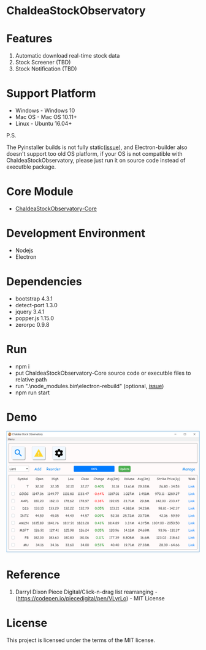 # ChaldeaStockObservatory

# Features
1.	Automatic download real-time stock data
2.	Stock Screener 		(TBD)
3.  Stock Notification 	(TBD)

# Support Platform 
  * Windows - Windows 10
  * Mac OS  - Mac OS 10.11+
  * Linux   - Ubuntu 16.04+
  
  P.S. 
  
  The Pyinstaller builds is not fully static([issue](https://stackoverflow.com/questions/17654363/pyinstaller-glibc-2-15-not-found)), and Electron-builder also doesn't support too old OS platform, if your OS is not compatible with ChaldeaStockObservatory, please just run it on source code instead of executble package.

# Core Module
  * [ChaldeaStockObservatory-Core](https://github.com/zmcx16/ChaldeaStockObservatory-Core)
  
# Development Environment
  * Nodejs
  * Electron  
  
# Dependencies
  * bootstrap 		4.3.1
  * detect-port 	1.3.0
  * jquery 			3.4.1
  * popper.js 		1.15.0
  * zerorpc			0.9.8

# Run
  * npm i
  * put ChaldeaStockObservatory-Core source code or executble files to relative path
  * run ".\node_modules\.bin\electron-rebuild" (optional, [issue](https://github.com/chunyenHuang/hummusRecipe/issues/70))
  * npm run start

  
# Demo

![image](https://github.com/zmcx16/ChaldeaStockObservatory/blob/master/demo/demo1.png)


# Reference
1. Darryl Dixon Piece Digital/Click-n-drag list rearranging - (https://codepen.io/piecedigital/pen/VLyrLo) - MIT License

# License
This project is licensed under the terms of the MIT license.
